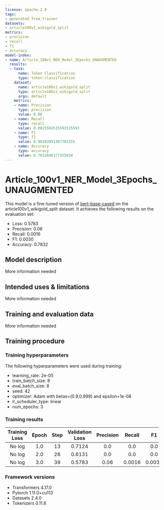 ```yaml
---
license: apache-2.0
tags:
- generated_from_trainer
datasets:
- article100v1_wikigold_split
metrics:
- precision
- recall
- f1
- accuracy
model-index:
- name: Article_100v1_NER_Model_3Epochs_UNAUGMENTED
  results:
  - task:
      name: Token Classification
      type: token-classification
    dataset:
      name: article100v1_wikigold_split
      type: article100v1_wikigold_split
      args: default
    metrics:
    - name: Precision
      type: precision
      value: 0.06
    - name: Recall
      type: recall
      value: 0.0015592515592515593
    - name: F1
      type: f1
      value: 0.00303951367781155
    - name: Accuracy
      type: accuracy
      value: 0.7832046377355834
---
```


<!-- This model card has been generated automatically according to the information the Trainer had access to. You
should probably proofread and complete it, then remove this comment. -->

# Article_100v1_NER_Model_3Epochs_UNAUGMENTED

This model is a fine-tuned version of [bert-base-cased](https://huggingface.co/bert-base-cased) on the article100v1_wikigold_split dataset.
It achieves the following results on the evaluation set:
- Loss: 0.5783
- Precision: 0.06
- Recall: 0.0016
- F1: 0.0030
- Accuracy: 0.7832

## Model description

More information needed

## Intended uses & limitations

More information needed

## Training and evaluation data

More information needed

## Training procedure

### Training hyperparameters

The following hyperparameters were used during training:
- learning_rate: 2e-05
- train_batch_size: 8
- eval_batch_size: 8
- seed: 42
- optimizer: Adam with betas=(0.9,0.999) and epsilon=1e-08
- lr_scheduler_type: linear
- num_epochs: 3

### Training results

| Training Loss | Epoch | Step | Validation Loss | Precision | Recall | F1     | Accuracy |
|:-------------:|:-----:|:----:|:---------------:|:---------:|:------:|:------:|:--------:|
| No log        | 1.0   | 13   | 0.7124          | 0.0       | 0.0    | 0.0    | 0.7816   |
| No log        | 2.0   | 26   | 0.6131          | 0.0       | 0.0    | 0.0    | 0.7819   |
| No log        | 3.0   | 39   | 0.5783          | 0.06      | 0.0016 | 0.0030 | 0.7832   |


### Framework versions

- Transformers 4.17.0
- Pytorch 1.11.0+cu113
- Datasets 2.4.0
- Tokenizers 0.11.6
